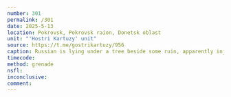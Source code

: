 ```yaml
---
number: 301
permalink: /301
date: 2025-5-13
location: Pokrovsk, Pokrovsk raion, Donetsk oblast
unit: "'Hostri Kartuzy' unit"
source: https://t.me/gostrikartuzy/956
caption: Russian is lying under a tree beside some ruin, apparently injured. Seen from behind, he pulls the pin on his grenade, brings it to his chest and detonates. It explodes rather violently
timecode: 
method: grenade
nsfl: 
inconclusive: 
comment: 
---
```

<script async src="https://telegram.org/js/telegram-widget.js?22" data-telegram-post="gostrikartuzy/956" data-width="100%"></script>